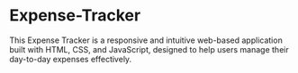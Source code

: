 # Expense-Tracker
This Expense Tracker is a responsive and intuitive web-based application built with HTML, CSS, and JavaScript, designed to help users manage their day-to-day expenses effectively. 
